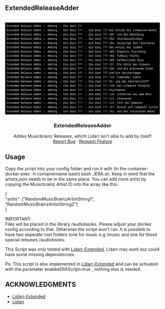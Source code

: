 ## ExtendedReleaseAdder

<br />
<div align="center">
  <a href="https://github.com/Makario1337/ExtendedReleaseAdder">
    <img src="era.png" alt="Logo" width="600" height="300">
  </a>

  <h3 align="center">ExtendedReleaseAdder</h3>

  <p align="center">
    Addes Musicbrainz Releases, which Lidarr isn't able to add by itself!
    <br />
    <a href="https://github.com/Makario1337/ExtendedReleaseAdder/issues">Report Bug</a>
    ·
    <a href="https://github.com/Makario1337/ExtendedReleaseAdder/issues">Request Feature</a>
  </p>
</div>


## Usage
Copy the script into your config folder and run it with (in the container- docker exec -it containername bash) bash ./ERA.sh. Keep in mind that the artists.json needs to be in the same place.
You can add more artist by copying the Musicbrainz Artist ID into the array like this:

{ <br>
  "artits": ["RandomMusicBrainzArtistString1", "RandomMusicBrainzArtistString2"] <br>
} <br>

IMPORTANT:<br>
Files will be placed in the library /audiobooks. Please adjust your docker config according to that. Otherwise the script won't run.
It is possible to have two seperate root folders (one for music e.g /music and one for those special releases /audiobooks.

This Script was only tested with [Lidarr-Extended](https://github.com/RandomNinjaAtk/docker-lidarr-extended), Lidarr may work but could have some missing dependencies.

Ps: This script is also implemented in [Lidarr-Extended](https://github.com/RandomNinjaAtk/docker-lidarr-extended) and can be activated with the parameter enabkeERAScript=true , nothing else is needed.

<!-- ACKNOWLEDGMENTS -->
## ACKNOWLEDGMENTS
* [Lidarr-Extended](https://github.com/RandomNinjaAtk/docker-lidarr-extended)
* [Lidarr](https://github.com/Lidarr/Lidarr)

